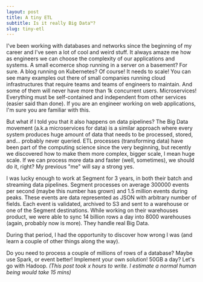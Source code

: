```yaml
---
layout: post
title: A tiny ETL
subtitle: Is it really Big Data™?
slug: tiny-etl
---
```



I've been working with databases and networks since the beginning of my career and I've seen a lot
of cool and weird stuff. It always amaze me how as engineers we can choose the complexity of our
applications and systems. A small ecomerce shop running in a server on a basement? For sure. A blog
running on Kubernetes? Of course! It needs to scale! You can see many examples out there of small
companies running cloud infrastructures that require teams and teams of engineers to maintain. And
some of them will never have more than 1k concurrent users. Microservices! Everything must be
self-contained and independent from other services (easier said than done). If you are an engineer
working on web applications, I'm sure you are familiar with this.

But what if I told you that it also happens on data pipelines? The Big Data movement (a.k.a
microservices for data) is a similar approach where every system produces huge amount of data that
needs to be processed, stored, and... probably never queried. ETL processes (transforming data) have
been part of the computing science since the very beginning, but recently we discovered how to make
them more complex, bigger scale, I mean huge scale. If we can process more data and faster (well,
sometimes), we should do it, right? My previous "me" will say a strong yes.

I was lucky enough to work at Segment for 3 years, in both their batch and streaming data pipelines.
Segment processes on average 300000 events per second (maybe this number has grown) and 1.5 million
events during peaks. These events are data represented as JSON with arbitrary number of fields. Each
event is validated, archived to S3 and sent to a warehouse or one of the Segment destinations.
While working on their warehouses product, we were able to sync 14 billion rows a day into 8000
warehouses (again, probably now is more). They handle real Big Data. 

During that period, I had the opportunity to discover how wrong I was (and learn a couple of other
things along the way).

Do you need to process a couple of millions of rows of a database?
Maybe use Spark, or event better! Implement your own solution! 50GB a day? Let's go with Hadoop.
_(This post took x hours to write. I estimate a normal human being would take 15 mins)_
